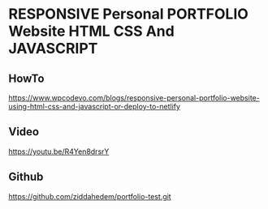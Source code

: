 # RESPONSIVE Personal PORTFOLIO Website HTML CSS And JAVASCRIPT

## HowTo
https://www.wpcodevo.com/blogs/responsive-personal-portfolio-website-using-html-css-and-javascript-or-deploy-to-netlify
## Video
https://youtu.be/R4Yen8drsrY
## Github
https://github.com/ziddahedem/portfolio-test.git
